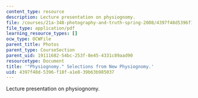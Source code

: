 ```yaml
---
content_type: resource
description: Lecture presentation on physiognomy.
file: /courses/21a-348-photography-and-truth-spring-2008/4397f48d5396f18fa1e839b63b985037_MIT21A_348S08_physiognomy.pdf
file_type: application/pdf
learning_resource_types: []
ocw_type: OCWFile
parent_title: Photos
parent_type: CourseSection
parent_uid: 19111682-54bc-253f-8e45-4331c89aad90
resourcetype: Document
title: '"Physiognomy." Selections from New Physiognomy.'
uid: 4397f48d-5396-f18f-a1e8-39b63b985037
---
```

Lecture presentation on physiognomy.

